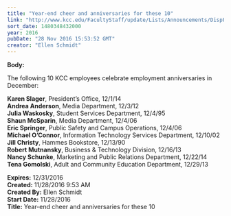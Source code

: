 ```yaml
---
title: "Year-end cheer and anniversaries for these 10"
link: "http://www.kcc.edu/FacultyStaff/update/Lists/Announcements/DispForm.aspx?ID=2340"
sort_date: 1480348432000
year: 2016
pubDate: "28 Nov 2016 15:53:52 GMT"
creator: "Ellen Schmidt"
---
```


<div><b>Body:</b> <div class="ExternalClass5BD71F27791D4D43A87F36E64905D292"><p>​The following 10 KCC employees celebrate employment anniversaries in December:</p>
<p><strong>Karen Slager</strong>, President’s Office, 12/1/14<br /><strong>Andrea Anderson</strong>, Media Department, 12/3/12<br /><strong>Julia Waskosky</strong>, Student Services Department, 12/4/95<br /><strong>Shaun McSparin</strong>, Media Department, 12/4/06<br /><strong>Eric Springer</strong>, Public Safety and Campus Operations, 12/4/06<br /><strong>Michael O’Connor</strong>, Information Technology Services Department, 12/10/02<br /><strong>Jill Christy</strong>, Hammes Bookstore, 12/13/90<br /><strong>Robert Mutnansky</strong>, Business &amp; Technology Division, 12/16/13<br /><strong>Nancy Schunke</strong>, Marketing and Public Relations Department, 12/22/14<br /><strong>Tena Gomolski</strong>, Adult and Community Education Department, 12/29/13</p></div></div>
<div><b>Expires:</b> 12/31/2016</div>
<div><b>Created:</b> 11/28/2016 9:53 AM</div>
<div><b>Created By:</b> Ellen Schmidt</div>
<div><b>Start Date:</b> 11/28/2016</div>
<div><b>Title:</b> Year-end cheer and anniversaries for these 10</div>
